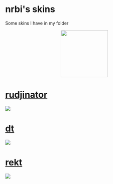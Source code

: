 # nrbi's skins
Some skins I have in my folder
<p align="center">
<a href="https://osu.ppy.sh/users/15478142">
  <img src="https://a.ppy.sh/15478142"  
       width="150"
       height="150"></a>
</p>

# [rudjinator](https://github.com/ryancranie/skinhub/raw/tyfh/player/rudj/rudjinator.osk)
[![](https://i.imgur.com/QBHDRdy.png)](https://github.com/ryancranie/skinhub/raw/tyfh/player/rudj/rudjinator.osk)

# [dt](https://github.com/ryancranie/skinhub/raw/tyfh/player/rudj/dt.osk)
[![](https://i.imgur.com/vCR86qU.png)](https://github.com/ryancranie/skinhub/raw/tyfh/player/rudj/dt.osk)

# [rekt](https://github.com/ryancranie/skinhub/raw/tyfh/player/rudj/rekt.osk)
[![](https://i.imgur.com/zDWDiBB.png)](https://github.com/ryancranie/skinhub/raw/tyfh/player/rudj/rekt.osk)
